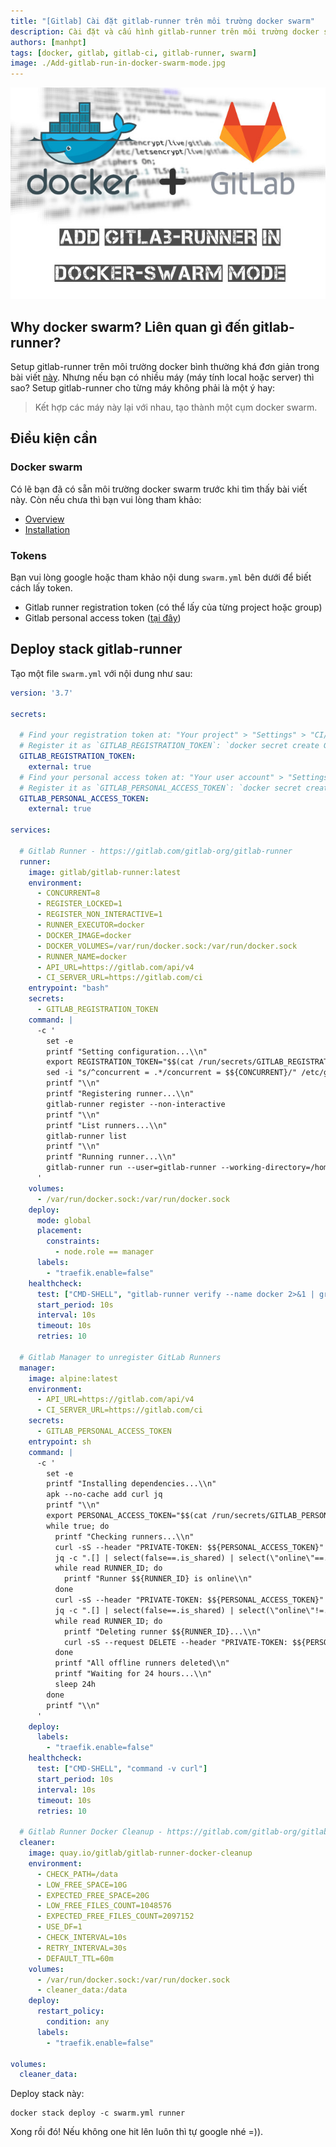 ```yaml
---
title: "[Gitlab] Cài đặt gitlab-runner trên môi trường docker swarm"
description: Cài đặt và cấu hình gitlab-runner trên môi trường docker swarm. Triển khai CI/CD cho project với gitlab-runner và docker swarm cluster.
authors: [manhpt]
tags: [docker, gitlab, gitlab-ci, gitlab-runner, swarm]
image: ./Add-gitlab-run-in-docker-swarm-mode.jpg
---
```


![](./Add-gitlab-run-in-docker-swarm-mode.jpg)

## Why docker swarm? Liên quan gì đến gitlab-runner?

Setup gitlab-runner trên môi trường docker bình thường khá đơn giản trong bài viết [này](https://manhpt.com/2019/06/21/gitlab-cai-dat-gitlab-runner-su-dung-moi-truong-docker/). Nhưng nếu bạn có nhiều máy (máy tính local hoặc server) thì sao? Setup gitlab-runner cho từng máy không phải là một ý hay:

> Kết hợp các máy này lại với nhau, tạo thành một cụm docker swarm.

## Điều kiện cần

### Docker swarm

Có lẽ bạn đã có sẵn môi trường docker swarm trước khi tìm thấy bài viết này. Còn nếu chưa thì bạn vui lòng tham khảo:

- [Overview](https://docs.docker.com/engine/swarm/)
- [Installation](https://docs.docker.com/engine/swarm/swarm-tutorial/create-swarm/)

### Tokens

Bạn vui lòng google hoặc tham khảo nội dung `swarm.yml` bên dưới để biết cách lấy token.

- Gitlab runner registration token (có thể lấy của từng project hoặc group)
- Gitlab personal access token ([tại đây](https://gitlab.com/profile/personal_access_tokens))

## Deploy stack gitlab-runner

Tạo một file `swarm.yml` với nội dung như sau:

```yaml
version: '3.7'

secrets:

  # Find your registration token at: "Your project" > "Settings" > "CI/CD" > "Runners settings" > "Specific Runners" (look for registration token)
  # Register it as `GITLAB_REGISTRATION_TOKEN`: `docker secret create GITLAB_REGISTRATION_TOKEN YOUR_REGISTRATION_TOKEN`
  GITLAB_REGISTRATION_TOKEN:
    external: true
  # Find your personal access token at: "Your user account" > "Settings" > "Access Tokens" > "Create personal access token" (for api)
  # Register it as `GITLAB_PERSONAL_ACCESS_TOKEN`: `docker secret create GITLAB_PERSONAL_ACCESS_TOKEN <YOUR ACCESS TOKEN>`
  GITLAB_PERSONAL_ACCESS_TOKEN:
    external: true

services:

  # Gitlab Runner - https://gitlab.com/gitlab-org/gitlab-runner
  runner:
    image: gitlab/gitlab-runner:latest
    environment:
      - CONCURRENT=8
      - REGISTER_LOCKED=1
      - REGISTER_NON_INTERACTIVE=1
      - RUNNER_EXECUTOR=docker
      - DOCKER_IMAGE=docker
      - DOCKER_VOLUMES=/var/run/docker.sock:/var/run/docker.sock
      - RUNNER_NAME=docker
      - API_URL=https://gitlab.com/api/v4
      - CI_SERVER_URL=https://gitlab.com/ci
    entrypoint: "bash"
    secrets:
      - GITLAB_REGISTRATION_TOKEN
    command: |
      -c '
        set -e
        printf "Setting configuration...\\n"
        export REGISTRATION_TOKEN="$$(cat /run/secrets/GITLAB_REGISTRATION_TOKEN)"
        sed -i "s/^concurrent = .*/concurrent = $${CONCURRENT}/" /etc/gitlab-runner/config.toml
        printf "\\n"
        printf "Registering runner...\\n"
        gitlab-runner register --non-interactive
        printf "\\n"
        printf "List runners...\\n"
        gitlab-runner list
        printf "\\n"
        printf "Running runner...\\n"
        gitlab-runner run --user=gitlab-runner --working-directory=/home/gitlab-runner
      '
    volumes:
      - /var/run/docker.sock:/var/run/docker.sock
    deploy:
      mode: global
      placement:
        constraints:
          - node.role == manager
      labels:
        - "traefik.enable=false"
    healthcheck:
      test: ["CMD-SHELL", "gitlab-runner verify --name docker 2>&1 | grep --quiet \"is alive\""]
      start_period: 10s
      interval: 10s
      timeout: 10s
      retries: 10

  # Gitlab Manager to unregister GitLab Runners
  manager:
    image: alpine:latest
    environment:
      - API_URL=https://gitlab.com/api/v4
      - CI_SERVER_URL=https://gitlab.com/ci
    secrets:
      - GITLAB_PERSONAL_ACCESS_TOKEN
    entrypoint: sh
    command: |
      -c '
        set -e
        printf "Installing dependencies...\\n"
        apk --no-cache add curl jq
        printf "\\n"
        export PERSONAL_ACCESS_TOKEN="$$(cat /run/secrets/GITLAB_PERSONAL_ACCESS_TOKEN)"
        while true; do
          printf "Checking runners...\\n"
          curl -sS --header "PRIVATE-TOKEN: $${PERSONAL_ACCESS_TOKEN}" "$${API_URL}/runners?per_page=100" | \
          jq -c ".[] | select(false==.is_shared) | select(\"online\"==.status) | .id" | \
          while read RUNNER_ID; do
            printf "Runner $${RUNNER_ID} is online\\n"
          done
          curl -sS --header "PRIVATE-TOKEN: $${PERSONAL_ACCESS_TOKEN}" "$${API_URL}/runners?per_page=100" | \
          jq -c ".[] | select(false==.is_shared) | select(\"online\"!=.status) | .id" | \
          while read RUNNER_ID; do
            printf "Deleting runner $${RUNNER_ID}...\\n"
            curl -sS --request DELETE --header "PRIVATE-TOKEN: $${PERSONAL_ACCESS_TOKEN}" "$${API_URL}/runners/$${RUNNER_ID}"
          done
          printf "All offline runners deleted\\n"
          printf "Waiting for 24 hours...\\n"
          sleep 24h
        done
        printf "\\n"
      '
    deploy:
      labels:
        - "traefik.enable=false"
    healthcheck:
      test: ["CMD-SHELL", "command -v curl"]
      start_period: 10s
      interval: 10s
      timeout: 10s
      retries: 10

  # Gitlab Runner Docker Cleanup - https://gitlab.com/gitlab-org/gitlab-runner-docker-cleanup
  cleaner:
    image: quay.io/gitlab/gitlab-runner-docker-cleanup
    environment:
      - CHECK_PATH=/data
      - LOW_FREE_SPACE=10G
      - EXPECTED_FREE_SPACE=20G
      - LOW_FREE_FILES_COUNT=1048576
      - EXPECTED_FREE_FILES_COUNT=2097152
      - USE_DF=1
      - CHECK_INTERVAL=10s
      - RETRY_INTERVAL=30s
      - DEFAULT_TTL=60m
    volumes:
      - /var/run/docker.sock:/var/run/docker.sock
      - cleaner_data:/data
    deploy:
      restart_policy:
        condition: any
      labels:
        - "traefik.enable=false"

volumes:
  cleaner_data:
```

Deploy stack này:

```shell
docker stack deploy -c swarm.yml runner
```

Xong rồi đó! Nếu không one hit lên luôn thì tự google nhé =)).
